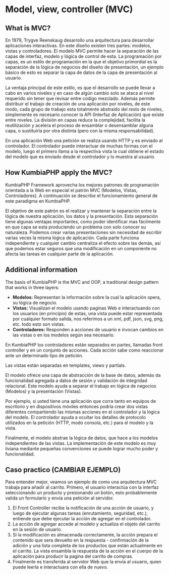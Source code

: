 # Model, view, controller (MVC)

## What is MVC?

En 1979, Trygve Reenskaug desarrollo una arquitectura para desarrollar aplicaciones interactivas. En este diseño existen tres partes: modelos, vistas y controladores. El modelo MVC permite hacer la separación de las capas de interfaz, modelo y lógica de control de esta. La programación por capas, es un estilo de programación en la que el objetivo primordial es la separación de la lógica de negocios del diseño de presentación, un ejemplo básico de esto es separar la capa de datos de la capa de presentación al usuario.

La ventaja principal de este estilo, es que el desarrollo se puede llevar a cabo en varios niveles y en caso de algún cambio solo se ataca al nivel requerido sin tener que revisar entre código mezclado. Además permite distribuir el trabajo de creación de una aplicación por niveles, de este modo, cada grupo de trabajo esta totalmente abstraído del resto de niveles, simplemente es necesario conocer la API (Interfaz de Aplicación) que existe entre niveles. La división en capas reduce la complejidad, facilita la reutilización y acelera el proceso de ensamblar o desensamblar alguna capa, o sustituirla por otra distinta (pero con la misma responsabilidad).

En una aplicación Web una petición se realiza usando HTTP y es enviado al controlador. El controlador puede interactuar de muchas formas con el modelo, luego el primero llama a la respectiva vista la cual obtiene el estado del modelo que es enviado desde el controlador y lo muestra al usuario.

## How KumbiaPHP apply the MVC?

KumbiaPHP Framework aprovecha los mejores patrones de programación orientada a la Web en especial el patrón MVC (Modelos, Vistas, Controladores). A continuación se describe el funcionamiento general de este paradigma en KumbiaPHP.

El objetivo de este patrón es el realizar y mantener la separación entre la lógica de nuestra aplicación, los datos y la presentación. Esta separación tiene algunas ventajas importantes, como poder identificar mas fácilmente en que capa se esta produciendo un problema con solo conocer su naturaleza. Podemos crear varias presentaciones sin necesidad de escribir varias veces la misma lógica de aplicación. Cada parte funciona independiente y cualquier cambio centraliza el efecto sobre las demás, así que podemos estar seguros que una modificación en un componente no afecta las tareas en cualquier parte de la aplicación.

## Additional information

The basis of KumbiaPHP is the MVC and OOP, a traditional design pattern that works in three layers:

- **Modelos:** Representan la información sobre la cual la aplicación opera, su lógica de negocio.
- **Vistas:** Visualizan el modelo usando paginas Web e interactuando con los usuarios (en principio) de estas, una vista puede estar representada por cualquier formato salida, nos referimos a un xml, pdf, json, svg, png, etc. todo esto son vistas.
- **Controladores:** Responden a acciones de usuario e invocan cambios en las vistas o en los modelos según sea necesario.

En KumbiaPHP los controladores están separados en partes, llamadas front controller y en un conjunto de acciones. Cada acción sabe como reaccionar ante un determinado tipo de petición.

Las vistas están separadas en templates, views y partials.

El modelo ofrece una capa de abstracción de la base de datos, además da funcionalidad agregada a datos de sesión y validación de integridad relacional. Este modelo ayuda a separar el trabajo en lógica de negocios (Modelos) y la presentación (Vistas).

Por ejemplo, si usted tiene una aplicación que corra tanto en equipos de escritorio y en dispositivos móviles entonces podría crear dos vistas diferentes compartiendo las mismas acciones en el controlador y la lógica del modelo. El controlador ayuda a ocultar los detalles de protocolo utilizados en la petición (HTTP, modo consola, etc.) para el modelo y la vista.

Finalmente, el modelo abstrae la lógica de datos, que hace a los modelos independientes de las vistas. La implementación de este modelo es muy liviana mediante pequeñas convenciones se puede lograr mucho poder y funcionalidad.

## Caso practico (CAMBIAR EJEMPLO)

Para entender mejor, veamos un ejemplo de como una arquitectura MVC trabaja para añadir al carrito. Primero, el usuario interactúa con la interfaz seleccionando un producto y presionando un botón, esto probablemente valida un formulario y envía una petición al servidor.

  1. El Front Controller recibe la notificación de una acción de usuario, y luego de ejecutar algunas tareas (enrutamiento, seguridad, etc.), entiende que debe ejecutar la acción de agregar en el controlador.
  2. La acción de agregar accede al modelo y actualiza el objeto del carrito en la sesión de usuario.
  3. Si la modificación es almacenada correctamente, la acción prepara el contenido que sera devuelto en la respuesta - confirmación de la adición y una lista completa de los productos que están actualmente en el carrito. La vista ensambla la respuesta de la acción en el cuerpo de la aplicación para producir la pagina del carrito de compras.
  4. Finalmente es transferida al servidor Web que la envía al usuario, quien puede leerla e interactuara con ella de nuevo.